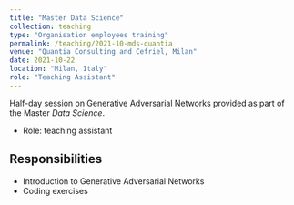 ```yaml
---
title: "Master Data Science"
collection: teaching
type: "Organisation employees training"
permalink: /teaching/2021-10-mds-quantia
venue: "Quantia Consulting and Cefriel, Milan"
date: 2021-10-22
location: "Milan, Italy"
role: "Teaching Assistant"
---
```


Half-day session on Generative Adversarial Networks provided as part of the Master *Data Science*.

- Role: teaching assistant

Responsibilities
------
- Introduction to Generative Adversarial Networks
- Coding exercises